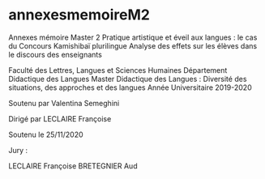 # annexesmemoireM2
Annexes mémoire Master 2 
Pratique artistique et éveil aux langues : le cas du Concours Kamishibaï plurilingue
Analyse des effets sur les élèves dans le discours des enseignants

Faculté des Lettres, Langues et Sciences Humaines
Département Didactique des Langues
Master Didactique des Langues : Diversité des situations, des approches et des langues
Année Universitaire 2019-2020


Soutenu par Valentina Semeghini

Dirigé par LECLAIRE Françoise




Soutenu le 25/11/2020

Jury :

LECLAIRE Françoise
BRETEGNIER Aud

